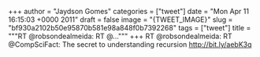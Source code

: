 
+++
author = "Jaydson Gomes"
categories = ["tweet"]
date = "Mon Apr 11 16:15:03 +0000 2011"
draft = false
image = "{TWEET_IMAGE}"
slug = "bf930a2102b50e95870b581e98a848f0b7392268"
tags = ["tweet"]
title = """RT @robsondealmeida: RT @..."""
+++
RT @robsondealmeida: RT @CompSciFact: The secret to understanding recursion http://bit.ly/aebK3q
